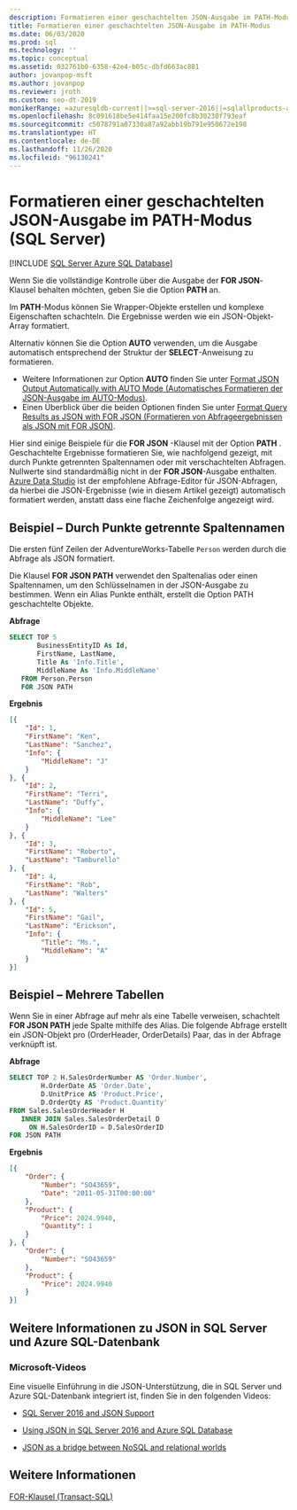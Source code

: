 ```yaml
---
description: Formatieren einer geschachtelten JSON-Ausgabe im PATH-Modus (SQL Server)
title: Formatieren einer geschachtelten JSON-Ausgabe im PATH-Modus
ms.date: 06/03/2020
ms.prod: sql
ms.technology: ''
ms.topic: conceptual
ms.assetid: 032761b0-6358-42e4-b05c-dbfd663ac881
author: jovanpop-msft
ms.author: jovanpop
ms.reviewer: jroth
ms.custom: seo-dt-2019
monikerRange: =azuresqldb-current||>=sql-server-2016||=sqlallproducts-allversions||>=sql-server-linux-2017||=azuresqldb-mi-current
ms.openlocfilehash: 8c091618be5e414faa15e200fc8b30230f793eaf
ms.sourcegitcommit: c5078791a07330a87a92abb19b791e950672e198
ms.translationtype: HT
ms.contentlocale: de-DE
ms.lasthandoff: 11/26/2020
ms.locfileid: "96130241"
---
```

# <a name="format-nested-json-output-with-path-mode-sql-server"></a>Formatieren einer geschachtelten JSON-Ausgabe im PATH-Modus (SQL Server)
[!INCLUDE [SQL Server Azure SQL Database](../../includes/applies-to-version/sql-asdb.md)]

Wenn Sie die vollständige Kontrolle über die Ausgabe der **FOR JSON**-Klausel behalten möchten, geben Sie die Option **PATH** an.  
  
Im **PATH**-Modus können Sie Wrapper-Objekte erstellen und komplexe Eigenschaften schachteln. Die Ergebnisse werden wie ein JSON-Objekt-Array formatiert.  
  
Alternativ können Sie die Option **AUTO** verwenden, um die Ausgabe automatisch entsprechend der Struktur der **SELECT**-Anweisung zu formatieren.
 -   Weitere Informationen zur Option **AUTO** finden Sie unter [Format JSON Output Automatically with AUTO Mode (Automatisches Formatieren der JSON-Ausgabe im AUTO-Modus)](../../relational-databases/json/format-json-output-automatically-with-auto-mode-sql-server.md).
 -   Einen Überblick über die beiden Optionen finden Sie unter [Format Query Results as JSON with FOR JSON (Formatieren von Abfrageergebnissen als JSON mit FOR JSON)](../../relational-databases/json/format-query-results-as-json-with-for-json-sql-server.md).
 
Hier sind einige Beispiele für die **FOR JSON** -Klausel mit der Option **PATH** . Geschachtelte Ergebnisse formatieren Sie, wie nachfolgend gezeigt, mit durch Punkte getrennten Spaltennamen oder mit verschachtelten Abfragen. Nullwerte sind standardmäßig nicht in der **FOR JSON**-Ausgabe enthalten.  [Azure Data Studio](../../azure-data-studio/download-azure-data-studio.md) ist der empfohlene Abfrage-Editor für JSON-Abfragen, da hierbei die JSON-Ergebnisse (wie in diesem Artikel gezeigt) automatisch formatiert werden, anstatt dass eine flache Zeichenfolge angezeigt wird.

## <a name="example---dot-separated-column-names"></a>Beispiel – Durch Punkte getrennte Spaltennamen  
Die ersten fünf Zeilen der AdventureWorks-Tabelle `Person` werden durch die Abfrage als JSON formatiert.  

Die Klausel **FOR JSON PATH** verwendet den Spaltenalias oder einen Spaltennamen, um den Schlüsselnamen in der JSON-Ausgabe zu bestimmen. Wenn ein Alias Punkte enthält, erstellt die Option PATH geschachtelte Objekte.  

 **Abfrage**  
  
```sql  
SELECT TOP 5   
       BusinessEntityID As Id,  
       FirstName, LastName,  
       Title As 'Info.Title',  
       MiddleName As 'Info.MiddleName'  
   FROM Person.Person  
   FOR JSON PATH   
```  
  
 **Ergebnis**  
  
```json  
[{
    "Id": 1,
    "FirstName": "Ken",
    "LastName": "Sanchez",
    "Info": {
        "MiddleName": "J"
    }
}, {
    "Id": 2,
    "FirstName": "Terri",
    "LastName": "Duffy",
    "Info": {
        "MiddleName": "Lee"
    }
}, {
    "Id": 3,
    "FirstName": "Roberto",
    "LastName": "Tamburello"
}, {
    "Id": 4,
    "FirstName": "Rob",
    "LastName": "Walters"
}, {
    "Id": 5,
    "FirstName": "Gail",
    "LastName": "Erickson",
    "Info": {
        "Title": "Ms.",
        "MiddleName": "A"
    }
}]
```  
   
## <a name="example---multiple-tables"></a>Beispiel – Mehrere Tabellen  
Wenn Sie in einer Abfrage auf mehr als eine Tabelle verweisen, schachtelt **FOR JSON PATH** jede Spalte mithilfe des Alias. Die folgende Abfrage erstellt ein JSON-Objekt pro (OrderHeader, OrderDetails) Paar, das in der Abfrage verknüpft ist. 
  
 **Abfrage**  
  
```sql  
SELECT TOP 2 H.SalesOrderNumber AS 'Order.Number',  
        H.OrderDate AS 'Order.Date',  
        D.UnitPrice AS 'Product.Price',  
        D.OrderQty AS 'Product.Quantity'  
FROM Sales.SalesOrderHeader H  
   INNER JOIN Sales.SalesOrderDetail D  
     ON H.SalesOrderID = D.SalesOrderID  
FOR JSON PATH   
```  
  
 **Ergebnis**  
  
```json  
[{
    "Order": {
        "Number": "SO43659",
        "Date": "2011-05-31T00:00:00"
    },
    "Product": {
        "Price": 2024.9940,
        "Quantity": 1
    }
}, {
    "Order": {
        "Number": "SO43659"
    },
    "Product": {
        "Price": 2024.9940
    }
}]
```  

## <a name="learn-more-about-json-in-sql-server-and-azure-sql-database"></a>Weitere Informationen zu JSON in SQL Server und Azure SQL-Datenbank  
  
### <a name="microsoft-videos"></a>Microsoft-Videos

Eine visuelle Einführung in die JSON-Unterstützung, die in SQL Server und Azure SQL-Datenbank integriert ist, finden Sie in den folgenden Videos:

-   [SQL Server 2016 and JSON Support](https://channel9.msdn.com/Shows/Data-Exposed/SQL-Server-2016-and-JSON-Support)

-   [Using JSON in SQL Server 2016 and Azure SQL Database](https://channel9.msdn.com/Shows/Data-Exposed/Using-JSON-in-SQL-Server-2016-and-Azure-SQL-Database)

-   [JSON as a bridge between NoSQL and relational worlds](https://channel9.msdn.com/events/DataDriven/SQLServer2016/JSON-as-a-bridge-betwen-NoSQL-and-relational-worlds)

## <a name="see-also"></a>Weitere Informationen  
 [FOR-Klausel &#40;Transact-SQL&#41;](../../t-sql/queries/select-for-clause-transact-sql.md)  
